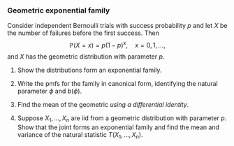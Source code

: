 ### Geometric exponential family

Consider independent Bernoulli trials with success probability $p$ and let $X$ be the number of failures before the first success. Then
$$
\mathbb{P}(X = x) = p(1 - p)^x, \quad x = 0, 1, \ldots,
$$
and $X$ has the geometric distribution with parameter $p$.

1. Show the distributions form an exponential family.

2. Write the pmfs for the family in canonical form, identifying the natural parameter $\phi$ and $b(\phi)$.

3. Find the mean of the geometric *using a differential identity*.

4. Suppose $X_1, \ldots, X_n$ are iid from a geometric distribution with parameter $p$. Show that the joint forms an exponential family and find the mean and variance of the natural statistic $T(X_1, \ldots, X_n)$.
